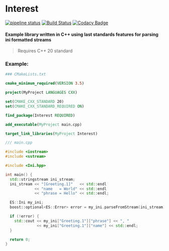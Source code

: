 # Interest


[![pipeline status](https://gitlab.com/Evilenzo/interest/badges/master/pipeline.svg)](https://gitlab.com/Evilenzo/interest/-/commits/master)
[![Build Status](https://app.travis-ci.com/Evilenzo/Interest.svg?branch=master)](https://app.travis-ci.com/Evilenzo/Interest)
[![Codacy Badge](https://app.codacy.com/project/badge/Grade/30632a4762e14ac8ab376c10d18ee73c)](https://www.codacy.com/gl/Evilenzo/interest/dashboard?utm_source=gitlab.com&amp;utm_medium=referral&amp;utm_content=Evilenzo/interest&amp;utm_campaign=Badge_Grade)


#### Example library written in C++ using last standards features for parsing ini formatted streams

> Requires C++ 20 standard

### Example:
```cmake
### CMakeLists.txt

cmake_minimum_required(VERSION 3.5)

project(MyProject LANGUAGES CXX)

set(CMAKE_CXX_STANDARD 20)
set(CMAKE_CXX_STANDARD_REQUIRED ON)

find_package(Interest REQUIRED)

add_executable(MyProject main.cpp)

target_link_libraries(MyProject Interest)

```


```c++
/// main.cpp

#include <iostream>
#include <sstream>

#include <Ini.hpp>

int main() {
  std::stringstream ini_stream;
  ini_stream << "[Greeting.1]"   << std::endl
             << "name   = World" << std::endl
             << "phrase = Hello" << std::endl;

  ES::Ini my_ini;
  boost::optional<ES::Error> error = my_ini.parseFromStream(ini_stream);

  if (!error) {
    std::cout << my_ini["Greeting.1"]["phrase"] << ", "
              << my_ini["Greeting.1"]["name"] << std::endl;
  }

  return 0;
}

```
